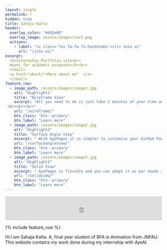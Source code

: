 ```yaml
---
layout: single
permalink: /
hidden: true
title: Sahaja Katta 
header:
  overlay_color: "#4d2e00"
  overlay_image: assets/images/car2.png
  actions:
    - label: "<i class='fas fa-fw fa-handshake'></i> Join us"
      url: "/join-us/"
excerpt:
  <b>Internship Portfolio site<br>
  meant for academic purposes</b><br>
  <small>
  <a href="about/">More about me™  </a>
  </small>
feature_row:
  - image_path: /assets/images/image1.jpg
    alt: "Highlight1"
    title: "Wireframe View"
    excerpt: "All you need to do is just take 2 minutes of your time and that's all for a fork. Ofcourse, a bit longer to learn, try out a free course [here](https://ayeai.xyz/site/courses/github-pages-site-in-2-minutes-with-ayepages/)
 <br><br><br>"
    url: "/wireframe/"
    btn_class: "btn--primary"
    btn_label: "Learn more"
  - image_path: /assets/images/image2.jpg
    alt: "Highlight2"
    title: "Surface Angle View"
    excerpt: " With AyePages it is simpler to customise your GitHub Pages site as per your choice, just a fork would serve the purpose<br><br><br>"
    url: "/surfaceangleview/"
    btn_class: "btn--primary"
    btn_label: "Learn more"
  - image_path: /assets/images/image3.jpg
    alt: "Highlight3"
    title: "Solid View"
    excerpt: " AyePages is flexible and you can adopt it as per needs and choices. You may use it as blog, personal profile, information site and it's your choice!<br><br><br>"
    url: "/solidview/"
    btn_class: "btn--primary"
    btn_label: "Learn more"        
---
```

 
<iframe allowfullscreen="false" frameborder="0" mozallowfullscreen="false" src="https://docs.google.com/presentation/d/e/2PACX-1vT5K9ijpA0fuuS4OJTQMwoMaQrZm5dMCXisLRBgVzxQ7I5312_uHAqZvvJIA_5KRrG02t45MotrTj_a/embed?start=true&loop=true&delayms=300&rm=minimal" webkitallowfullscreen="false" width="100%" height="77"></iframe>

{% include feature_row %}

Hi I am Sahaja Katta. A, final year student of BFA in Animation from JNFAU.
This website contains my work done during my internship with AyeAI.


